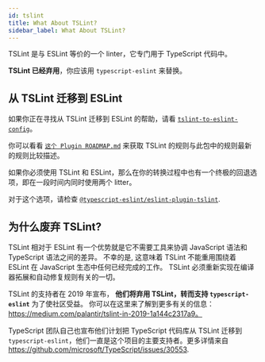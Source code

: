 ```yaml
---
id: tslint
title: What About TSLint?
sidebar_label: What About TSLint?
---
```


TSLint 是与 ESLint 等价的一个 linter，它专门用于 TypeScript 代码中。

**TSLint 已经弃用**，你应该用 `typescript-eslint` 来替换。

## 从 TSLint 迁移到 ESLint

如果你正在寻找从 TSLint 迁移到 ESLint 的帮助，请看 [`tslint-to-eslint-config`](https://github.com/typescript-eslint/tslint-to-eslint-config)。

你可以看看 [`这个 Plugin ROADMAP.md`](https://github.com/typescript-eslint/typescript-eslint/blob/main/packages/eslint-plugin/ROADMAP.md) 来获取 TSLint 的规则与此包中的规则最新的规则比较描述。

<!-- for an up to date overview of how TSLint rules compare to the ones in this package. -->

如果你必须使用 TSLint 和 ESLint，那么在你的转换过程中也有一个终极的回退选项，即在一段时间内同时使用两个 litter。

对于这个选项，请检查 [`@typescript-eslint/eslint-plugin-tslint`](https://github.com/typescript-eslint/typescript-eslint/tree/main/packages/eslint-plugin-tslint).

## 为什么废弃 TSLint?

TSLint 相对于 ESLint 有一个优势就是它不需要工具来协调 JavaScript 语法和 TypeScript 语法之间的差异。
不幸的是, 这意味着 TSLint 不能重用围绕着 ESLint 在 JavaScript 生态中任何已经完成的工作。
TSLint 必须重新实现在编译器拓展和自动修复规则有关的一切。

TSLint 的支持者在 2019 年宣布， **他们将弃用 TSLint，转而支持 `typescript-eslint`** 为了使社区受益。
你可以在这里来了解到更多有关的信息：https://medium.com/palantir/tslint-in-2019-1a144c2317a9。

TypeScript 团队自己也宣布他们计划把 TypeScript 代码库从 TSLint 迁移到 `typescript-eslint`，他们一直是这个项目的主要支持者。更多详情来自 https://github.com/microsoft/TypeScript/issues/30553.
